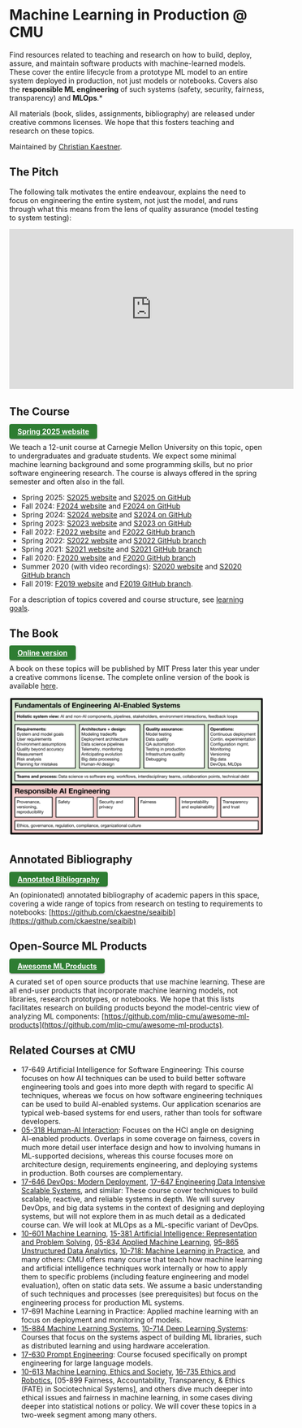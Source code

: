 # Machine Learning in Production @ CMU


Find resources related to teaching and research on how to build, deploy, assure, and maintain software products with machine-learned models. These cover the entire lifecycle from a prototype ML model to an entire system deployed in production, not just models or notebooks. Covers also the **responsible ML engineering** of such systems (safety, security, fairness, transparency) and **MLOps**.* 

All materials (book, slides, assignments, bibliography) are released under creative commons licenses. We hope that this fosters teaching and research on these topics.

Maintained by [Christian Kaestner](https://www.cs.cmu.edu/~ckaestne/).


## The Pitch

The following talk motivates the entire endeavour, explains the need to focus on engineering the entire system, not just the model, and runs through what this means from the lens of quality assurance (model testing to system testing):

<iframe width="560" height="315" src="https://www.youtube-nocookie.com/embed/G-N1iBYYXVo" frameborder="0" allowfullscreen="true"></iframe>


## The Course


<span style="font-weight:bold; background-color:rgb(46, 125, 50);    transition: background-color 250ms cubic-bezier(0.4, 0, 0.2, 1) 0ms, box-shadow 250ms cubic-bezier(0.4, 0, 0.2, 1) 0ms, border-color 250ms cubic-bezier(0.4, 0, 0.2, 1) 0ms, color 250ms cubic-bezier(0.4, 0, 0.2, 1) 0ms; color:white; box-shadow: rgba(0, 0, 0, 0.2) 0px 3px 1px -2px, rgba(0, 0, 0, 0.14) 0px 2px 2px 0px, rgba(0, 0, 0, 0.12) 0px 1px 5px 0px; padding: 6px 16px;border-radius:4px ; text-decoration: none;"><a href="https://mlip-cmu.github.io/s2025/" style="color:white">Spring 2025 website</a></span>


We teach a 12-unit course at Carnegie Mellon University on this topic, open to undergraduates and graduate students. We expect some minimal machine learning background and some programming skills, but no prior software engineering research. The course is always offered in the spring semester and often also in the fall.

* Spring 2025: [S2025 website](https://mlip-cmu.github.io/s2025/) and [S2025 on GitHub](https://github.com/mlip-cmu/s2025)
* Fall 2024: [F2024 website](https://mlip-cmu.github.io/f2024/) and [F2024 on GitHub](https://github.com/mlip-cmu/f2024)
* Spring 2024: [S2024 website](https://mlip-cmu.github.io/s2024/) and [S2024 on GitHub](https://github.com/mlip-cmu/s2024)
* Spring 2023: [S2023 website](https://mlip-cmu.github.io/s2023/) and [S2023 on GitHub](https://github.com/mlip-cmu/s2023)
* Fall 2022: [F2022 website](https://ckaestne.github.io/seai/F2022) and [F2022 GitHub branch](https://github.com/ckaestne/seai/tree/F2022)
* Spring 2022: [S2022 website](https://ckaestne.github.io/seai/S2022) and [S2022 GitHub branch](https://github.com/ckaestne/seai/tree/S2022)
* Spring 2021: [S2021 website](https://ckaestne.github.io/seai/S2021) and [S2021 GitHub branch](https://github.com/ckaestne/seai/tree/S2021)
* Fall 2020: [F2020 website](https://ckaestne.github.io/seai/F2020) and [F2020 GitHub branch](https://github.com/ckaestne/seai/tree/F2020)
* Summer 2020 (with video recordings):  [S2020 website](https://ckaestne.github.io/seai/S2020) and [S2020 GitHub branch](https://github.com/ckaestne/seai/tree/S2020)
* Fall 2019: [F2019 website](https://ckaestne.github.io/seai/F2019) and [F2019 GitHub branch](https://github.com/ckaestne/seai/tree/F2019).


For a description of topics covered and course structure, see [learning goals](https://github.com/mlip-cmu/s2024/blob/main/learning_goals.md).


## The Book


<span style="font-weight:bold; background-color:rgb(46, 125, 50);    transition: background-color 250ms cubic-bezier(0.4, 0, 0.2, 1) 0ms, box-shadow 250ms cubic-bezier(0.4, 0, 0.2, 1) 0ms, border-color 250ms cubic-bezier(0.4, 0, 0.2, 1) 0ms, color 250ms cubic-bezier(0.4, 0, 0.2, 1) 0ms; color:white; box-shadow: rgba(0, 0, 0, 0.2) 0px 3px 1px -2px, rgba(0, 0, 0, 0.14) 0px 2px 2px 0px, rgba(0, 0, 0, 0.12) 0px 1px 5px 0px; padding: 6px 16px;border-radius:4px ; text-decoration: none;"><a href="https://mlip-cmu.github.io/book/" style="color:white">Online version</a></span>


A book on these topics will be published by MIT Press later this year under a creative commons license. The complete online version of the book is available [here](https://mlip-cmu.github.io/book/).


![Course topics overview](overview.svg "Course topics overview")



## Annotated Bibliography

<span style="font-weight:bold; background-color:rgb(46, 125, 50);    transition: background-color 250ms cubic-bezier(0.4, 0, 0.2, 1) 0ms, box-shadow 250ms cubic-bezier(0.4, 0, 0.2, 1) 0ms, border-color 250ms cubic-bezier(0.4, 0, 0.2, 1) 0ms, color 250ms cubic-bezier(0.4, 0, 0.2, 1) 0ms; color:white; box-shadow: rgba(0, 0, 0, 0.2) 0px 3px 1px -2px, rgba(0, 0, 0, 0.14) 0px 2px 2px 0px, rgba(0, 0, 0, 0.12) 0px 1px 5px 0px; padding: 6px 16px;border-radius:4px ; text-decoration: none;"><a href="https://github.com/ckaestne/seaibib" style="color:white">Annotated Bibliography</a></span>


An (opinionated) annotated bibliography of academic papers in this space, covering a wide range of topics from research on testing to requirements to notebooks: [https://github.com/ckaestne/seaibib](https://github.com/ckaestne/seaibib)


## Open-Source ML Products

<span style="font-weight:bold; background-color:rgb(46, 125, 50);    transition: background-color 250ms cubic-bezier(0.4, 0, 0.2, 1) 0ms, box-shadow 250ms cubic-bezier(0.4, 0, 0.2, 1) 0ms, border-color 250ms cubic-bezier(0.4, 0, 0.2, 1) 0ms, color 250ms cubic-bezier(0.4, 0, 0.2, 1) 0ms; color:white; box-shadow: rgba(0, 0, 0, 0.2) 0px 3px 1px -2px, rgba(0, 0, 0, 0.14) 0px 2px 2px 0px, rgba(0, 0, 0, 0.12) 0px 1px 5px 0px; padding: 6px 16px;border-radius:4px ; text-decoration: none;"><a href="https://github.com/mlip-cmu/awesome-ml-products" style="color:white">Awesome ML Products
</a></span>


A curated set of open source products that use machine learning. These are all end-user products that incorporate machine learning models, not libraries, research prototypes, or notebooks. We hope that this lists facilitates research on building products beyond the model-centric view of analyzing ML components: [https://github.com/mlip-cmu/awesome-ml-products](https://github.com/mlip-cmu/awesome-ml-products).


## Related Courses at CMU

* 17-649 Artificial Intelligence for Software Engineering: This course focuses on how AI techniques can be used to build better software engineering tools and goes into more depth with regard to specific AI techniques, whereas we focus on how software engineering techniques can be used to build AI-enabled systems. Our application scenarios are typical web-based systems for end users, rather than tools for software developers.
* [05-318 Human-AI Interaction](http://www.humanaiclass.org/): Focuses on the HCI angle on designing AI-enabled products. Overlaps in some coverage on fairness, covers in much more detail user interface design and how to involving humans in ML-supported decisions, whereas this course focuses more on architecture design, requirements engineering, and deploying systems in production. Both courses are complementary.
* [17-646 DevOps: Modern Deployment](https://mse.isri.cmu.edu/applicants/course-offerings.html), [17-647 Engineering Data Intensive Scalable Systems](https://mse.isri.cmu.edu/applicants/course-offerings.html), and similar: These course cover techniques to build scalable, reactive, and reliable systems in depth. We will survey DevOps, and big data systems in the context of designing and deploying systems, but will not explore them in as much detail as a dedicated course can. We will look at MLOps as a ML-specific variant of DevOps.
* [10-601 Machine Learning](https://www.cmu.edu/mits/curriculum/core/10-601.html), [15-381 Artificial Intelligence: Representation and Problem Solving](https://www.cs.cmu.edu/~15381-f17/), [05-834  Applied Machine Learning](https://www.cmu.edu/mits/curriculum/core/05-834.html), [95-865 Unstructured Data Analytics](https://www.andrew.cmu.edu/user/georgech/95-865/), [10-718: Machine Learning in Practice](https://github.com/dssg/MLinPractice), and many others: CMU offers many course that teach how machine learning and artificial intelligence techniques work internally or how to apply them to specific problems (including feature engineering and model evaluation), often on static data sets. We assume a basic understanding of such techniques and processes (see prerequisites) but focus on the engineering process for production ML systems.
* 17-691 Machine Learning in Practice: Applied machine learning with an focus on deployment and monitoring of models.
* [15-884 Machine Learning Systems](https://catalyst.cs.cmu.edu/15-884-mlsys-sp21/), [10-714 Deep Learning Systems](https://dlsyscourse.org): Courses that focus on the systems aspect of building ML libraries, such as distributed learning and using hardware acceleration. 
* [17-630 Prompt Engineering](https://www.cs.cmu.edu/~breaux/prompting/): Course focused specifically on prompt engineering for large language models.
* [10-613 Machine Learning, Ethics and Society](https://www.cs.cmu.edu/~hheidari/mles-fall-21.html), [16-735 Ethics and Robotics](), [05-899 Fairness, Accountability, Transparency, & Ethics (FATE) in Sociotechnical Systems], and others dive much deeper into ethical issues and fairness in machine learning, in some cases diving deeper into statistical notions or policy. We will cover these topics in a two-week segment among many others. 

